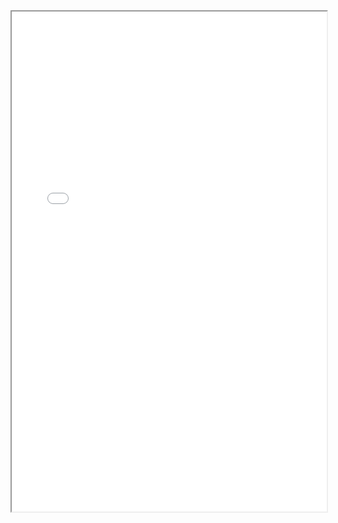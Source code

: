 <!-- ---
layout: cv
permalink: /cv/
title: CV
nav: true
nav_order: 5
cv_pdf: Ashwin_CV.pdf
description: This is a description of the page. You can modify it in '_pages/cv.md'. You can also change or remove the top pdf download button.
toc:
  sidebar: left
--- -->

<div style="width: 100%; height:800">
  <iframe src="path_to_your_pdf" width="100%" height="800">
    Please click on the icon on the top right to download my CV if it does not show up in your browser. 
  </iframe>
</div>